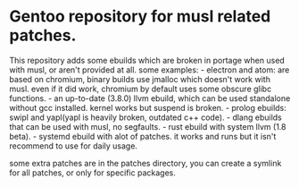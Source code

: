 # Gentoo repository for musl related patches.

This repository adds some ebuilds which are broken in portage when used with musl, or aren't provided at all.
some examples:
      - electron and atom: are based on chromium, binary builds use jmalloc which doesn't work with musl. even if it did work,
        chromium by default uses some obscure glibc functions.
      - an up-to-date (3.8.0) llvm ebuild, which can be used standalone without gcc installed. kernel works but suspend is broken.
      - prolog ebuilds: swipl and yapl(yapl is heavily broken, outdated c++ code).
      - dlang ebuilds that can be used with musl, no segfaults.
      - rust ebuild with system llvm (1.8 beta).
      - systemd ebuild with alot of patches. it works and runs but it isn't recommend to use for daily usage.
      
some extra patches are in the patches directory, you can create a symlink for all patches, or only for specific packages.
